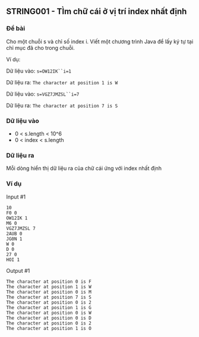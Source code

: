 ## STRING001 - TÌm chữ cái ở vị trí index nhất định

### Đề bài

Cho một chuỗi s và chỉ số index i. Viết một chương trình Java để lấy ký tự tại chỉ mục đã cho trong chuỗi.  

  

Ví dụ:

Dữ liệu vào: `s=OW12IK``i=1`

Dữ liệu ra: `The character at position 1 is W`

  

Dữ liệu vào: `s=VGZ7JMZSL``i=7`

Dữ liệu ra: `The character at position 7 is S`

### Dữ liệu vào

- 0 < s.length < 10^6
- 0 < index < s.length

### Dữ liệu ra

Mỗi dòng hiển thị dữ liệu ra của chữ cái ứng với index nhất định

### Ví dụ

Input #1 
```
10
F0 0
OW12IK 1
M6 0
VGZ7JMZSL 7
2AUB 0
JG0N 1
W 0
D 0
27 0
HOI 1
```


Output #1 
```
The character at position 0 is F
The character at position 1 is W
The character at position 0 is M
The character at position 7 is S
The character at position 0 is 2
The character at position 1 is G
The character at position 0 is W
The character at position 0 is D
The character at position 0 is 2
The character at position 1 is O
```
